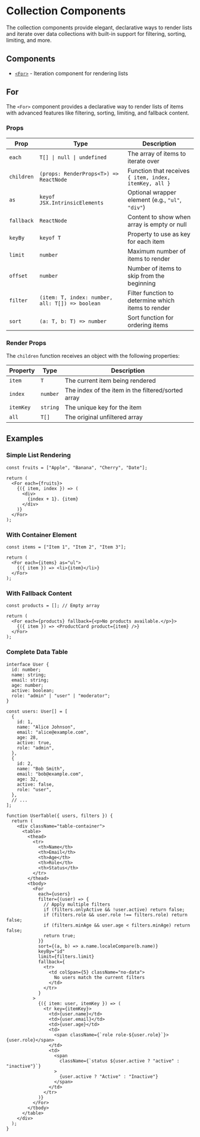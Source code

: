 # Collection Components

The collection components provide elegant, declarative ways to render lists and iterate over data collections with built-in support for filtering, sorting, limiting, and more.

## Components

- [`<For>`](#for) - Iteration component for rendering lists

## For

The `<For>` component provides a declarative way to render lists of items with advanced features like filtering, sorting, limiting, and fallback content.

### Props

| Prop       | Type                                            | Description                                            |
| ---------- | ----------------------------------------------- | ------------------------------------------------------ |
| `each`     | `T[] \| null \| undefined`                      | The array of items to iterate over                     |
| `children` | `(props: RenderProps<T>) => ReactNode`          | Function that receives `{ item, index, itemKey, all }` |
| `as`       | `keyof JSX.IntrinsicElements`                   | Optional wrapper element (e.g., `"ul"`, `"div"`)       |
| `fallback` | `ReactNode`                                     | Content to show when array is empty or null            |
| `keyBy`    | `keyof T`                                       | Property to use as key for each item                   |
| `limit`    | `number`                                        | Maximum number of items to render                      |
| `offset`   | `number`                                        | Number of items to skip from the beginning             |
| `filter`   | `(item: T, index: number, all: T[]) => boolean` | Filter function to determine which items to render     |
| `sort`     | `(a: T, b: T) => number`                        | Sort function for ordering items                       |

### Render Props

The `children` function receives an object with the following properties:

| Property  | Type     | Description                                        |
| --------- | -------- | -------------------------------------------------- |
| `item`    | `T`      | The current item being rendered                    |
| `index`   | `number` | The index of the item in the filtered/sorted array |
| `itemKey` | `string` | The unique key for the item                        |
| `all`     | `T[]`    | The original unfiltered array                      |

## Examples

### Simple List Rendering

```tsx
const fruits = ["Apple", "Banana", "Cherry", "Date"];

return (
  <For each={fruits}>
    {({ item, index }) => (
      <div>
        {index + 1}. {item}
      </div>
    )}
  </For>
);
```

### With Container Element

```tsx
const items = ["Item 1", "Item 2", "Item 3"];

return (
  <For each={items} as="ul">
    {({ item }) => <li>{item}</li>}
  </For>
);
```

### With Fallback Content

```tsx
const products = []; // Empty array

return (
  <For each={products} fallback={<p>No products available.</p>}>
    {({ item }) => <ProductCard product={item} />}
  </For>
);
```

### Complete Data Table

```tsx
interface User {
  id: number;
  name: string;
  email: string;
  age: number;
  active: boolean;
  role: "admin" | "user" | "moderator";
}

const users: User[] = [
  {
    id: 1,
    name: "Alice Johnson",
    email: "alice@example.com",
    age: 28,
    active: true,
    role: "admin",
  },
  {
    id: 2,
    name: "Bob Smith",
    email: "bob@example.com",
    age: 32,
    active: false,
    role: "user",
  },
  // ...
];

function UserTable({ users, filters }) {
  return (
    <div className="table-container">
      <table>
        <thead>
          <tr>
            <th>Name</th>
            <th>Email</th>
            <th>Age</th>
            <th>Role</th>
            <th>Status</th>
          </tr>
        </thead>
        <tbody>
          <For
            each={users}
            filter={(user) => {
              // Apply multiple filters
              if (filters.onlyActive && !user.active) return false;
              if (filters.role && user.role !== filters.role) return false;
              if (filters.minAge && user.age < filters.minAge) return false;
              return true;
            }}
            sort={(a, b) => a.name.localeCompare(b.name)}
            keyBy="id"
            limit={filters.limit}
            fallback={
              <tr>
                <td colSpan={5} className="no-data">
                  No users match the current filters
                </td>
              </tr>
            }
          >
            {({ item: user, itemKey }) => (
              <tr key={itemKey}>
                <td>{user.name}</td>
                <td>{user.email}</td>
                <td>{user.age}</td>
                <td>
                  <span className={`role role-${user.role}`}>{user.role}</span>
                </td>
                <td>
                  <span
                    className={`status ${user.active ? "active" : "inactive"}`}
                  >
                    {user.active ? "Active" : "Inactive"}
                  </span>
                </td>
              </tr>
            )}
          </For>
        </tbody>
      </table>
    </div>
  );
}
```
